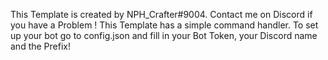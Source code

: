 This Template is created by NPH_Crafter#9004. Contact me on Discord if you have a Problem ! This Template has a simple command handler. To set up your bot go to config.json and fill in your Bot Token, your Discord name and the Prefix!  